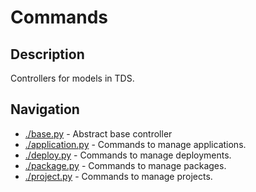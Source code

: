 # Commands
## Description
Controllers for models in TDS.

## Navigation
* [./base.py](./base.py) -
Abstract base controller
* [./application.py](./application.py) -
Commands to manage applications.
* [./deploy.py](./deploy.py) -
Commands to manage deployments.
* [./package.py](./package.py) -
Commands to manage packages.
* [./project.py](./project.py) -
Commands to manage projects.
